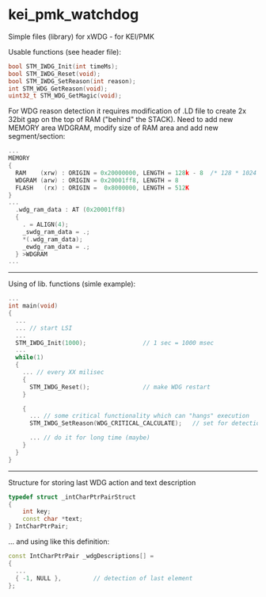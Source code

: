 # kei_pmk_watchdog
Simple files (library) for xWDG - for KEI/PMK

Usable functions (see header file):
```C++
bool STM_IWDG_Init(int timeMs);
bool STM_IWDG_Reset(void);
bool STM_IWDG_SetReason(int reason);
int STM_WDG_GetReason(void);
uint32_t STM_WDG_GetMagic(void);
```

For WDG reason detection it requires modification of .LD file to create 2x 32bit gap on the top of RAM ("behind" the STACK). Need to add new MEMORY area WDGRAM, modify size of RAM area and add new segment/section:
```C++
...
MEMORY
{
  RAM    (xrw) : ORIGIN = 0x20000000, LENGTH = 128k - 8  /* 128 * 1024 - 8 */
  WDGRAM (arw) : ORIGIN = 0x20001ff8, LENGTH = 8
  FLASH   (rx) : ORIGIN =  0x8000000, LENGTH = 512K
}
...
  .wdg_ram_data : AT (0x20001ff8)
  {
    . = ALIGN(4);
    _swdg_ram_data = .;
    *(.wdg_ram_data);
    _ewdg_ram_data = .;
  } >WDGRAM
...
```
***
Using of lib. functions (simle example):
```C++
...
int main(void)
{
  ...
  ... // start LSI
  ...
  STM_IWDG_Init(1000);                // 1 sec = 1000 msec
  ...
  while(1)
  {
    ... // every XX milisec 
    {
      STM_IWDG_Reset();               // make WDG restart
    }

    {
      ... // some critical functionality which can "hangs" execution
      STM_IWDG_SetReason(WDG_CRITICAL_CALCULATE);   // set for detection after WDG fire

      ... // do it for long time (maybe)
    }
  }
}
```
***
Structure for storing last WDG action and text description
```C++
typedef struct _intCharPtrPairStruct
{
    int key;
    const char *text;
} IntCharPtrPair;
```
... and using like this definition:
```C++
const IntCharPtrPair _wdgDescriptions[] =
{
  ...
  { -1, NULL },         // detection of last element
};
```


